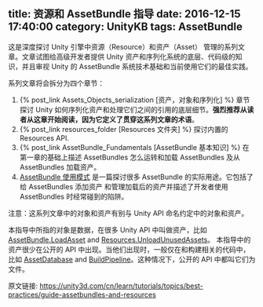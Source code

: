 title: 资源和 AssetBundle 指导
date: 2016-12-15 17:40:00
category: UnityKB
tags: AssetBundle
---
<div style='display:none'> This is a series of articles that provides an in-depth discussion of Assets and resource management in the Unity engine. It seeks to provide expert developers with deep, source-level knowledge of Unity's Asset and serialization systems. It examines both the technical underpinnings of Unity's AssetBundle system and the current best practices for employing them.
</div>

这是深度探讨 Unity 引擎中资源（Resource）和资产（Asset） 管理的系列文章。文章试图给高级开发者提供 Unity 资产和序列化系统的底层、代码级的知识，并且审视 Unity 的 AssetBundle 系统技术基础和当前使用它们的最佳实践。

<div style='display:none'>
The guide is broken down into four chapteros:

1. [Assets, Objects and serialization](https://unity3d.com/learn/tutorials/topics/best-practices/assets-objects-and-serialization) discusses the low-level details of how Unity serializes Assets and handles references between Assets. It is strongly recommended that readers begin with this chapter as it defines terminology used throughout the guide.
2. [The Resources folder](https://unity3d.com/learn/tutorials/topics/best-practices/resources-folder) discusses the built-in Resources API.
3. [AssetBundle fundamentals](https://unity3d.com/learn/tutorials/topics/best-practices/asset-bundle-fundamentals) builds on the information in chapter 1 to describe how AssetBundles operate, and discusses both the loading of AssetBundles and the loading of Assets from AssetBundles.
4. [AssetBundle usage patterns](https://unity3d.com/learn/tutorials/topics/best-practices/asset-bundle-usage-patterns) is a long article discussing many of the topics surrounding the practical uses of AssetBundles. It includes sections on assigning Assets to AssetBundles and on managing loaded Assets, and describes many common pitfalls encountered by developers using AssetBundles.
</div>

系列文章将会拆分为四个章节：
1. {% post_link Assets_Objects_serialization [资产，对象和序列化] %} 章节探讨 Unity 如何序列化资产和处理它们之间的引用的底层细节。__强烈推荐从读者从这章开始阅读，因为它定义了贯穿这系列文章的术语__。
2. {% post_link resources_folder [Resources 文件夹] %} 探讨内置的 Resources API.
3. {% post_link AssetBundle_Fundamentals [AssetBundle 基本知识] %} 在第一章的基础上描述 AssetBundles 怎么运转和加载 AssetBundles 及从 AssetBundles 加载资产。
4. [AssetBundle 使用模式](https://unity3d.com/learn/tutorials/topics/best-practices/asset-bundle-usage-patterns) 是一篇探讨很多 AssetBundle 的实际用途。它包括了给 AssetBundles 添加资产 和管理加载后的资产并描述了开发者使用 AssetBundles 时经常碰到的陷阱。

<div style='display:none'>
Note: This guide's terms for Objects and Assets differ from Unity's public API naming conventions.
</div>

注意：这系列文章中的对象和资产有别与 Unity API 命名约定中的对象和资产。

<!-- more -->

<div style='display:none'>
The data this guide calls Objects are called Assets in many public Unity APIs, such as [AssetBundle.LoadAsset](http://docs.unity3d.com/ScriptReference/AssetBundle.LoadAsset.html) and [Resources.UnloadUnusedAssets](http://docs.unity3d.com/ScriptReference/Resources.UnloadUnusedAssets.html). The files this guide calls Assets are rarely exposed to any public APIs. When they are exposed, it is generally only in build-related code, such as [AssetDatabase](http://docs.unity3d.com/ScriptReference/AssetDatabase.html) and [BuildPipeline](http://docs.unity3d.com/ScriptReference/BuildPipeline.html). In these cases, they are called files in public APIs.
</div>

本指导中所指的对象是数据，在很多 Unity API 中叫做资产，比如 [AssetBundle.LoadAsset](http://docs.unity3d.com/ScriptReference/AssetBundle.LoadAsset.html) and [Resources.UnloadUnusedAssets](http://docs.unity3d.com/ScriptReference/Resources.UnloadUnusedAssets.html)。 本指导中的资产很少在公开的 API 中出现。当他们出现时，一般仅在和构建相关的代码中，比如 [AssetDatabase](http://docs.unity3d.com/ScriptReference/AssetDatabase.html) and [BuildPipeline](http://docs.unity3d.com/ScriptReference/BuildPipeline.html)。这种情况下，公开的 API 中都叫它们为文件。

原文链接: <https://unity3d.com/cn/learn/tutorials/topics/best-practices/guide-assetbundles-and-resources>